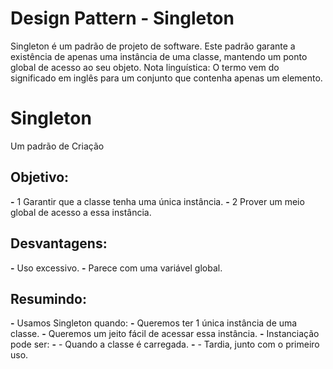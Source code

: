 # Design Pattern - Singleton
Singleton é um padrão de projeto de software. Este padrão garante a existência de apenas uma instância de uma classe, mantendo um ponto global de acesso ao seu objeto. Nota linguística: O termo vem do significado em inglês para um conjunto que contenha apenas um elemento.

# Singleton 
Um padrão de Criação

## Objetivo:
**-** 1 Garantir que a classe tenha uma única instância.
**-** 2 Prover um meio global de acesso a essa instância.

## Desvantagens:
**-** Uso excessivo.
**-** Parece com uma variável global.

## Resumindo:
**-** Usamos Singleton quando:
**-** Queremos ter 1 única instância de uma classe.
**-** Queremos um jeito fácil de acessar essa instância.
**-** Instanciação pode ser:
**-** - Quando a classe é carregada.
**-** - Tardia, junto com o primeiro uso.

